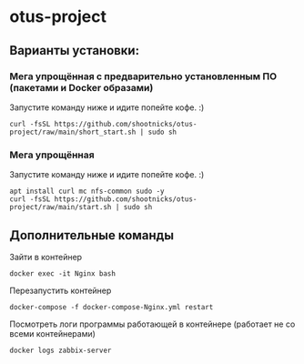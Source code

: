 # otus-project


## Варианты установки:

### Мега упрощённая с предварительно установленным ПО (пакетами и Docker образами)


Запустите команду ниже и идите попейте кофе. :)

    curl -fsSL https://github.com/shootnicks/otus-project/raw/main/short_start.sh | sudo sh



### Мега упрощённая


Запустите команду ниже и идите попейте кофе. :)

    apt install curl mc nfs-common sudo -y
    curl -fsSL https://github.com/shootnicks/otus-project/raw/main/start.sh | sudo sh



## Дополнительные команды


Зайти в контейнер

    docker exec -it Nginx bash


Перезапустить контейнер

    docker-compose -f docker-compose-Nginx.yml restart


Посмотреть логи программы работающей в контейнере (работает не со всеми контейнерами)

    docker logs zabbix-server
